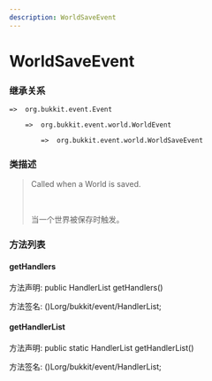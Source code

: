 ```yaml
---
description: WorldSaveEvent
---
```


# WorldSaveEvent

### 继承关系

    =>  org.bukkit.event.Event

        =>  org.bukkit.event.world.WorldEvent

            =>  org.bukkit.event.world.WorldSaveEvent

### 类描述

> Called when a World is saved.
> 
> <br>
> 
> 当一个世界被保存时触发。

### 方法列表

#### getHandlers

方法声明: public HandlerList getHandlers()

方法签名: ()Lorg/bukkit/event/HandlerList;

#### getHandlerList

方法声明: public static HandlerList getHandlerList()

方法签名: ()Lorg/bukkit/event/HandlerList;